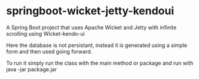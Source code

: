 # springboot-wicket-jetty-kendoui
A Spring Boot project that uses Apache Wicket and Jetty with infinite scrolling using Wicket-kendo-ui

Here the database is not persistant, instead it is generated using a simple form and then used going forward.

To run it simply run the class with the main method or package and run with java -jar package.jar
